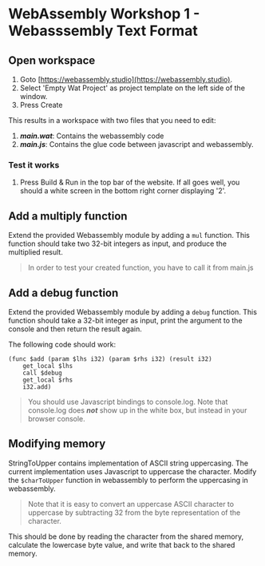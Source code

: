 # WebAssembly Workshop 1 - Webasssembly Text Format

## Open workspace

1. Goto [https://webassembly.studio](https://webassembly.studio). 
2. Select 'Empty Wat Project' as project template on the left side of the window. 
3. Press Create

This results in a workspace with two files that you need to edit:
1. ***main.wat***: Contains the webassembly code
2. ***main.js***: Contains the glue code between javascript and webassembly. 

### Test it works
1. Press Build & Run in the top bar of the website. If all goes well, you should a white screen in the bottom right corner displaying '2'.

## Add a multiply function

Extend the provided Webassembly module by adding a `mul` function. This function should take two 32-bit integers as input, and produce the multiplied result.

> In order to test your created function, you have to call it from main.js

## Add a debug function

Extend the provided Webassembly module by adding a `debug` function. This function should take a 32-bit integer as input, print the argument to the console and then return the result again.

The following code should work:

```webassembly
(func $add (param $lhs i32) (param $rhs i32) (result i32)
    get_local $lhs
    call $debug
    get_local $rhs
    i32.add)
```


> You should use Javascript bindings to console.log. Note that console.log does ***not*** show up in the white box, but instead in your browser console.

## Modifying memory
StringToUpper contains implementation of ASCII string uppercasing. The current implementation uses Javascript to uppercase the character. Modify the `$charToUpper` function in webassembly to perform the uppercasing in webassembly. 

> Note that it is easy to convert an uppercase ASCII character to uppercase by subtracting 32 from the byte representation of the character.

This should be done by reading the character from the shared memory, calculate the lowercase byte value, and write that back to the shared memory.